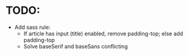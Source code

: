 # TODO:
- Add sass rule:
    - If article has input (title) enabled, remove padding-top; else add padding-top
    - Solve baseSerif and baseSans conflicting
